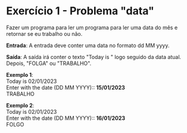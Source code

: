 # Exercício 1 - Problema "data"

Fazer um programa para ler um programa para ler uma data do mês e retornar se eu trabalho ou não. 

**Entrada**:
A entrada deve conter uma data no formato dd MM yyyy.

**Saída**:
A saída irá conter o texto "Today is " logo seguido da data atual. Depois, "FOLGA" ou  "TRABALHO". 

**Exemplo 1**:  
Today is 02/01/2023  
Enter with the date (DD MM YYYY):: **15/01/2023**  
TRABALHO

**Exemplo 2**:  
Today is 02/01/2023  
Enter with the date (DD MM YYYY):: **16/01/2023**  
FOLGO





